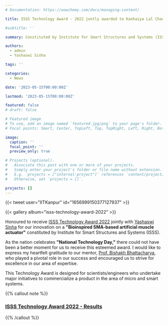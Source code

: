 ```yaml
---
# Documentation: https://wowchemy.com/docs/managing-content/

title: ISSS Technology Award - 2022 jontly awarded to Kanhaiya Lal Chaurasiya and Yashaswi Sinha

#subtitle: ''

summary: Constituted by Institute for Smart Structures and Systems (ISSS), a professional society at IISc Bangalore.

authors: 
  - admin
  - Yashaswi Sinha

tags: ''

categories: 
  - News

date: '2023-05-15T00:00:00Z'

lastmod: '2023-05-15T00:00:00Z'

featured: false
# draft: false

# Featured image
# To use, add an image named `featured.jpg/png` to your page's folder.
# Focal points: Smart, Center, TopLeft, Top, TopRight, Left, Right, BottomLeft, Bottom, BottomRight.

image:
  caption: ''
  focal_point: ''
  preview_only: true

# Projects (optional).
#   Associate this post with one or more of your projects.
#   Simply enter your project's folder or file name without extension.
#   E.g. `projects = ["internal-project"]` references `content/project/deep-learning/index.md`.
#   Otherwise, set `projects = []`.

projects: []
---
```

{{< tweet user="IITKanpur" id="1656999150377127937" >}}

{{< gallery album="isss-technology-award-2022" >}}

Honoured to receive [ISSS Technology Award 2022](https://isssonline.in/isss-awards-2022/) jointly with [Yashaswi Sinha](https://www.linkedin.com/in/yashaswi-sinha-605483128/) for our innovation on a **"Bioinspired SMA-based artificial muscle actuator"** constituted by Institute for Smart Structures and Systems (ISSS). 

As the nation celebrates **"National Technology Day,"** there could not have been a better moment for us to receive this esteemed award. I would like to express my heartfelt gratitude to our mentor, [Prof. Bishakh Bhattacharya](https://www.iitk.ac.in/smss/#about), who played a pivotal role in our success and encouraged us to strive for excellence in our area of expertise.

This Technology Award is designed for scientists/engineers who undertake major initiatives to commercialize a product in the area of micro and smart systems.

{{% callout note %}}
### [ISSS Technology Award 2022 - Results](https://isssonline.in/isss-awards-2022/)
{{% /callout %}}


